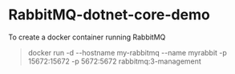 # RabbitMQ-dotnet-core-demo

To create a docker container running RabbitMQ

> docker run -d --hostname my-rabbitmq --name myrabbit -p 15672:15672 -p 5672:5672 rabbitmq:3-management
